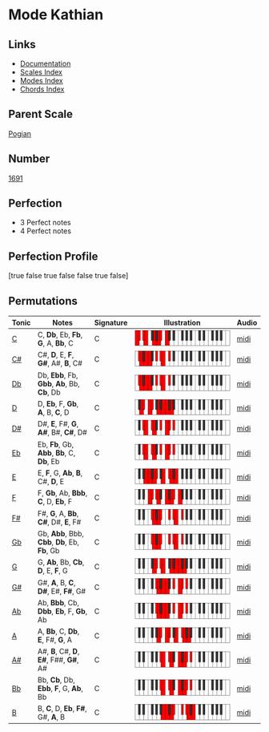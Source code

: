 # Mode Kathian

## Links

- [Documentation](index.md)
- [Scales Index](Scales.md)
- [Modes Index](Modes.md)
- [Chords Index](Chords.md)

## Parent Scale

[Pogian](ScalePogian.md)

## Number

[1691](https://ianring.com/musictheory/scales/1691)

## Perfection

- 3 Perfect notes
- 4 Perfect notes

## Perfection Profile

[true false true false false true false]

## Permutations

| Tonic | Notes | Signature | Illustration | Audio |
|-------|-------|-----------|--------------|-------|
| [C](ModeCNaturalKathian.md) | C, **Db**, Eb, **Fb**, **G**, A, **Bb**, C | C | ![CNaturalKathian](ModeCNaturalKathian.png) | [midi](https://github.com/edipermadi/music/blob/main/docs/ModeCNaturalKathian.mid?raw=true) |
| [C#](ModeCSharpKathian.md) | C#, **D**, E, **F**, **G#**, A#, **B**, C# | C | ![CSharpKathian](ModeCSharpKathian.png) | [midi](https://github.com/edipermadi/music/blob/main/docs/ModeCSharpKathian.mid?raw=true) |
| [Db](ModeDFlatKathian.md) | Db, **Ebb**, Fb, **Gbb**, **Ab**, Bb, **Cb**, Db | C | ![DFlatKathian](ModeDFlatKathian.png) | [midi](https://github.com/edipermadi/music/blob/main/docs/ModeDFlatKathian.mid?raw=true) |
| [D](ModeDNaturalKathian.md) | D, **Eb**, F, **Gb**, **A**, B, **C**, D | C | ![DNaturalKathian](ModeDNaturalKathian.png) | [midi](https://github.com/edipermadi/music/blob/main/docs/ModeDNaturalKathian.mid?raw=true) |
| [D#](ModeDSharpKathian.md) | D#, **E**, F#, **G**, **A#**, B#, **C#**, D# | C | ![DSharpKathian](ModeDSharpKathian.png) | [midi](https://github.com/edipermadi/music/blob/main/docs/ModeDSharpKathian.mid?raw=true) |
| [Eb](ModeEFlatKathian.md) | Eb, **Fb**, Gb, **Abb**, **Bb**, C, **Db**, Eb | C | ![EFlatKathian](ModeEFlatKathian.png) | [midi](https://github.com/edipermadi/music/blob/main/docs/ModeEFlatKathian.mid?raw=true) |
| [E](ModeENaturalKathian.md) | E, **F**, G, **Ab**, **B**, C#, **D**, E | C | ![ENaturalKathian](ModeENaturalKathian.png) | [midi](https://github.com/edipermadi/music/blob/main/docs/ModeENaturalKathian.mid?raw=true) |
| [F](ModeFNaturalKathian.md) | F, **Gb**, Ab, **Bbb**, **C**, D, **Eb**, F | C | ![FNaturalKathian](ModeFNaturalKathian.png) | [midi](https://github.com/edipermadi/music/blob/main/docs/ModeFNaturalKathian.mid?raw=true) |
| [F#](ModeFSharpKathian.md) | F#, **G**, A, **Bb**, **C#**, D#, **E**, F# | C | ![FSharpKathian](ModeFSharpKathian.png) | [midi](https://github.com/edipermadi/music/blob/main/docs/ModeFSharpKathian.mid?raw=true) |
| [Gb](ModeGFlatKathian.md) | Gb, **Abb**, Bbb, **Cbb**, **Db**, Eb, **Fb**, Gb | C | ![GFlatKathian](ModeGFlatKathian.png) | [midi](https://github.com/edipermadi/music/blob/main/docs/ModeGFlatKathian.mid?raw=true) |
| [G](ModeGNaturalKathian.md) | G, **Ab**, Bb, **Cb**, **D**, E, **F**, G | C | ![GNaturalKathian](ModeGNaturalKathian.png) | [midi](https://github.com/edipermadi/music/blob/main/docs/ModeGNaturalKathian.mid?raw=true) |
| [G#](ModeGSharpKathian.md) | G#, **A**, B, **C**, **D#**, E#, **F#**, G# | C | ![GSharpKathian](ModeGSharpKathian.png) | [midi](https://github.com/edipermadi/music/blob/main/docs/ModeGSharpKathian.mid?raw=true) |
| [Ab](ModeAFlatKathian.md) | Ab, **Bbb**, Cb, **Dbb**, **Eb**, F, **Gb**, Ab | C | ![AFlatKathian](ModeAFlatKathian.png) | [midi](https://github.com/edipermadi/music/blob/main/docs/ModeAFlatKathian.mid?raw=true) |
| [A](ModeANaturalKathian.md) | A, **Bb**, C, **Db**, **E**, F#, **G**, A | C | ![ANaturalKathian](ModeANaturalKathian.png) | [midi](https://github.com/edipermadi/music/blob/main/docs/ModeANaturalKathian.mid?raw=true) |
| [A#](ModeASharpKathian.md) | A#, **B**, C#, **D**, **E#**, F##, **G#**, A# | C | ![ASharpKathian](ModeASharpKathian.png) | [midi](https://github.com/edipermadi/music/blob/main/docs/ModeASharpKathian.mid?raw=true) |
| [Bb](ModeBFlatKathian.md) | Bb, **Cb**, Db, **Ebb**, **F**, G, **Ab**, Bb | C | ![BFlatKathian](ModeBFlatKathian.png) | [midi](https://github.com/edipermadi/music/blob/main/docs/ModeBFlatKathian.mid?raw=true) |
| [B](ModeBNaturalKathian.md) | B, **C**, D, **Eb**, **F#**, G#, **A**, B | C | ![BNaturalKathian](ModeBNaturalKathian.png) | [midi](https://github.com/edipermadi/music/blob/main/docs/ModeBNaturalKathian.mid?raw=true) |
